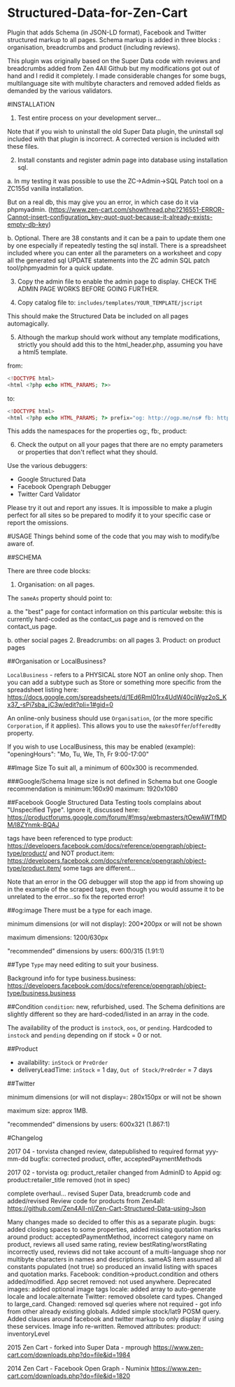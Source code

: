 # Structured-Data-for-Zen-Cart
Plugin that adds Schema (in JSON-LD format), Facebook and Twitter structured markup to all pages.
Schema markup is added in three blocks : organisation, breadcrumbs and product (including reviews).

This plugin was originally based on the Super Data code with reviews and breadcrumbs added from Zen 4All Github but my modifications got out of hand and I redid it completely.
I made considerable changes for some bugs, multilanguage site with multibyte characters and removed added fields as demanded by the various validators.

#INSTALLATION

1. Test entire process on your development server...


 Note that if you wish to uninstall the old Super Data plugin, the uninstall sql included with that plugin is incorrect. A corrected version is included with these files.

2. Install constants and register admin page into database using installation sql.

 a. In my testing it was possible to use the ZC->Admin->SQL Patch tool on a ZC155d vanilla installation.

 But on a real db, this may give you an error, in which case do it via phpmyadmin.  (https://www.zen-cart.com/showthread.php?216551-ERROR-Cannot-insert-configuration_key-quot-quot-because-it-already-exists-empty-db-key)


 b. Optional. There are 38 constants and it can be a pain to update them one by one especially if repeatedly testing the sql install.
 There is a spreadsheet included where you can enter all the parameters on a worksheet and copy all the generated sql UPDATE statements into the ZC admin SQL patch tool/phpmyadmin for a quick update.

3. Copy the admin file to enable the admin page to display.
CHECK THE ADMIN PAGE WORKS BEFORE GOING FURTHER.

4. Copy catalog file to: `includes/templates/YOUR_TEMPLATE/jscript`

 This should make the Structured Data be included on all pages automagically.

5. Although the markup should work without any template modifications, strictly you should add this to the html_header.php, assuming you have a html5 template.

 from:
```php
<!DOCTYPE html>
<html <?php echo HTML_PARAMS; ?>>
```
to:
```php
<!DOCTYPE html>
<html <?php echo HTML_PARAMS; ?> prefix="og: http://ogp.me/ns# fb: http://ogp.me/ns/fb# product: http://ogp.me/ns/product#">
```

 This adds the namespaces for the properties og:, fb:, product:

6. Check the output on all your pages that there are no empty parameters or properties that don't reflect what they should.

 Use the various debuggers:
 - Google Structured Data
 - Facebook Opengraph Debugger
 - Twitter Card Validator

Please try it out and report any issues.
It is impossible to make a plugin perfect for all sites so be prepared to modify it to your specific case or report the omissions.

#USAGE
Things behind some of the code that you may wish to modify/be aware of.

##SCHEMA

There are three code blocks:

1. Organisation: on all pages.

 The `sameAs` property should point to: 
 	
 a. the "best" page for contact information on this particular website: this is currently hard-coded as the contact_us page and is removed on the contact_us page.


 b. other social pages
2. Breadcrumbs: on all pages
3. Product: on product pages

##Organisation or LocalBusiness?

`LocalBusiness` - refers to a PHYSICAL store NOT an online only shop. Then you can add a subtype such as Store or something more specific from the spreadsheet listing here:
https://docs.google.com/spreadsheets/d/1Ed6RmI01rx4UdW40ciWgz2oS_Kx37_-sPi7sba_jC3w/edit?pli=1#gid=0

An online-only business should use `Organisation`, (or the more specific `Corporation`, if it applies). This allows you to use the `makesOffer`/`offeredBy` property.

If you wish to use LocalBusiness, this may be enabled (example):
  "openingHours": "Mo, Tu, We, Th, Fr 9:00-17:00"

##Image Size
To suit all, a minimum of 600x300 is recommended.
 
###Google/Schema
Image size is not defined in Schema but one Google recommendation is
minimum:160x90
maximum: 1920x1080

##Facebook
Google Structured Data Testing tools complains about "Unspecified Type".
Ignore it, discussed here:
https://productforums.google.com/forum/#!msg/webmasters/tOewAWTfMDM/l8ZYnmk-BQAJ

tags have been referenced to type product:
https://developers.facebook.com/docs/reference/opengraph/object-type/product/
and NOT product.item:
https://developers.facebook.com/docs/reference/opengraph/object-type/product.item/
some tags are different...

Note that an error in the OG debugger will stop the app id from showing up in the example of the scraped tags, even though you would assume it to be unrelated to the error...so fix the reported error!

##og:image
There must be a type for each image.

minimum dimensions (or will not display): 200*200px or will not be shown

maximum dimensions: 1200/630px

"recommended" dimensions by users: 600/315 (1.91:1)

##Type
`Type` may need editing to suit your business.
<meta property="og:type" content="business.business" />

Background info for type business.business:
https://developers.facebook.com/docs/reference/opengraph/object-type/business.business

##Condition
`condition`: new, refurbished, used. The Schema definitions are slightly different so they are hard-coded/listed in an array in the code.

The availability of the product is `instock`, `oos`, or `pending`. Hardcoded to `instock` and `pending` depending on if stock = 0 or not.

##Product 
- availability: `inStock` or `PreOrder`
- deliveryLeadTime: `inStock` = 1 day, `Out of Stock/PreOrder` = 7 days
				
##Twitter

minimum dimensions (or will not display=: 280x150px or will not be shown 

maximum size: approx 1MB.

"recommended" dimensions by users: 600x321 (1.867:1)


#Changelog

2017 04 - torvista
changed review, datepublished to required format yyy-mm-dd
bugfix: corrected product, offer, acceptedPaymentMethods

2017 02 - torvista
og: product_retailer changed from AdminID to Appid
og: product:retailer_title removed (not in spec)

complete overhaul...
revised Super Data, breadcrumb code and added/revised Review code for products from Zen4all:
https://github.com/Zen4All-nl/Zen-Cart-Structured-Data-using-Json

Many changes made so decided to offer this as a separate plugin.
bugs: added closing spaces to some properties, added missing quotation marks around product: acceptedPaymentMethod, incorrect category name on product, reviews all used same rating,  review bestRating/worstRating incorrectly used, reviews did not take account of a multi-language shop nor multibyte characters in names and descriptions. sameAS item assumed all constants populated (not true) so produced an invalid listing with spaces and quotation marks.
Facebook:
condition->product.condition and others added/modified. App secret removed: not used anywhere.
        <meta property="og:email" content="<?php echo FACEBOOK_OPEN_GRAPH_EMAIL; ?>" /> Deprecated
images: added optional image tags
locale: added array to auto-generate locale and locale:alternate
Twitter: removed obsolete card types. Changed to large_card.
Changed: removed sql queries where not required - got info from other already existing globals. Added simple stock/lat9 POSM query. Added clauses around facebook and twitter markup to only display if using these services. Image info re-written.
Removed attributes: product: inventoryLevel 

2015 Zen Cart - forked into Super Data - mprough
https://www.zen-cart.com/downloads.php?do=file&id=1984

2014 Zen Cart - Facebook Open Graph - Numinix
https://www.zen-cart.com/downloads.php?do=file&id=1820
